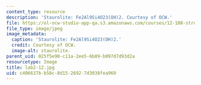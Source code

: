 ```yaml
---
content_type: resource
description: 'Staurolite: Fe2Al9Si4O23(OH)2. Courtesy of OCW.'
file: https://ol-ocw-studio-app-qa.s3.amazonaws.com/courses/12-108-structure-of-earth-materials-fall-2004/c406637bb58c8d1526927d3038fea969_lab2-12.jpg
file_type: image/jpeg
image_metadata:
  caption: 'Staurolite: Fe2Al9Si4O23(OH)2.'
  credit: Courtesy of OCW.
  image-alt: staurolite.
parent_uid: 025f5e90-c11a-2ee5-6b09-b097d7d93d2a
resourcetype: Image
title: lab2-12.jpg
uid: c406637b-b58c-8d15-2692-7d3038fea969
---
```

